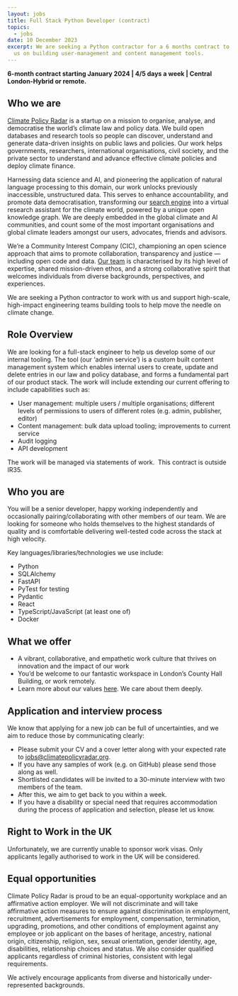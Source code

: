 ```yaml
---
layout: jobs
title: Full Stack Python Developer (contract)
topics:
  - jobs
date: 10 December 2023
excerpt: We are seeking a Python contractor for a 6 months contract to work with
  us on building user-management and content management tools.
---
```

<!--StartFragment-->

**6-month contract starting January 2024 | 4/5 days a week | Central London-Hybrid or remote.**

## Who we are

[Climate Policy Radar](http://climatepolicyradar.org/) is a startup on a mission to organise, analyse, and democratise the world’s climate law and policy data. We build open databases and research tools so people can discover, understand and generate data-driven insights on public laws and policies. Our work helps governments, researchers, international organisations, civil society, and the private sector to understand and advance effective climate policies and deploy climate finance.

Harnessing data science and AI, and pioneering the application of natural language processing to this domain, our work unlocks previously inaccessible, unstructured data. This serves to enhance accountability, and promote data democratisation, transforming our [search engine](https://app.climatepolicyradar.org) into a virtual research assistant for the climate world, powered by a unique open knowledge graph. We are deeply embedded in the global climate and AI communities, and count some of the most important organisations and global climate leaders amongst our users, advocates, friends and advisors.

We’re a Community Interest Company (CIC), championing an open science approach that aims to promote collaboration, transparency and justice — including open code and data. [Our team](https://climatepolicyradar.org/about#team) is characterised by its high level of expertise, shared mission-driven ethos, and a strong collaborative spirit that welcomes individuals from diverse backgrounds, perspectives, and experiences.

We are seeking a Python contractor to work with us and support high-scale, high-impact engineering teams building tools to help move the needle on climate change.



## Role Overview

We are looking for a full-stack engineer to help us develop some of our internal tooling. The tool (our ‘admin service’) is a custom built content management system which enables internal users to create, update and delete entries in our law and policy database, and forms a fundamental part of our product stack. The work will include extending our current offering to include capabilities such as:

* User management: multiple users / multiple organisations; different levels of permissions to users of different roles (e.g. admin, publisher, editor)
* Content management: bulk data upload tooling; improvements to current service 
* Audit logging
* API development

The work will be managed via statements of work.  This contract is outside IR35.

## Who you are

You will be a senior developer, happy working independently and occasionally pairing/collaborating with other members of our team. We are looking for someone who holds themselves to the highest standards of quality and is comfortable delivering well-tested code across the stack at high velocity. 

Key languages/libraries/technologies we use include:

* Python
* SQLAlchemy
* FastAPI
* PyTest for testing
* Pydantic
* React
* TypeScript/JavaScript (at least one of)
* Docker

## What we offer

* A vibrant, collaborative, and empathetic work culture that thrives on innovation and the impact of our work
* You’d be welcome to our fantastic workspace in London’s County Hall Building, or work remotely.
* Learn more about our values [here](https://climatepolicyradar.org/about#values). We care about them deeply.

## Application and interview process

<!--StartFragment-->

We know that applying for a new job can be full of uncertainties, and we aim to reduce those by communicating clearly:

* Please submit your CV and a cover letter along with your expected rate to [jobs@climatepolicyradar.org](mailto:jobs@climatepolicyradar.org).
* If you have any samples of work (e.g. on GitHub) please send those along as well.
* Shortlisted candidates will be invited to a 30-minute interview with two members of the team.
* After this, we aim to get back to you within a week. 
* If you have a disability or special need that requires accommodation during the process of application and selection, please let us know.

<!--EndFragment-->

## Right to Work in the UK

Unfortunately, we are currently unable to sponsor work visas. Only applicants legally authorised to work in the UK will be considered.

## Equal opportunities

Climate Policy Radar is proud to be an equal-opportunity workplace and an affirmative action employer. We will not discriminate and will take affirmative action measures to ensure against discrimination in employment, recruitment, advertisements for employment, compensation, termination, upgrading, promotions, and other conditions of employment against any employee or job applicant on the bases of heritage, ancestry, national origin, citizenship, religion, sex, sexual orientation, gender identity, age, disabilities, relationship choices and status. We also consider qualified applicants regardless of criminal histories, consistent with legal requirements.

We actively encourage applicants from diverse and historically under-represented backgrounds. 



<!--EndFragment-->